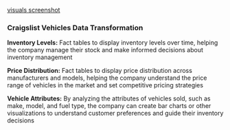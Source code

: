[visuals screenshot](./screenshot.png)
### Craigslist Vehicles Data Transformation

**Inventory Levels:** Fact tables to display inventory levels over time, helping the company manage their stock and make informed decisions about inventory management

**Price Distribution:** Fact tables to display price distribution across manufacturers and models, helping the company understand the price range of vehicles in the market and set competitive pricing strategies

**Vehicle Attributes:** By analyzing the attributes of vehicles sold, such as make, model, and fuel type, the company can create bar charts or other visualizations to understand customer preferences and guide their inventory decisions

